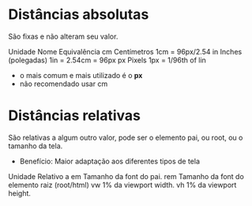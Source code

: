 # Distâncias absolutas <length>

São fixas e não alteram seu valor.


Unidade     Nome                             Equivalência
cm        Centímetros                      1cm = 96px/2.54
in        Inches (polegadas)               1in = 2.54cm = 96px
px         Pixels                          1px = 1/96th of lin



* o mais comum e mais utilizado é o **px**
* não recomendado usar cm

# Distâncias relativas

São relativas a algum outro valor, pode ser o elemento pai, ou root, ou o
tamanho da tela.

* Benefício: Maior adaptação aos diferentes tipos de tela

Unidade            Relativo a 
em               Tamanho da font do pai.
rem              Tamanho da font do elemento raiz (root/html)
vw               1% da viewport width.
vh               1% da viewport height.

